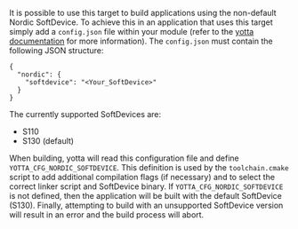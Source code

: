 It is possible to use this target to build applications using the non-default
Nordic SoftDevice. To achieve this in an application that uses this target
simply add a `config.json` file within your module (refer to the
[yotta documentation](http://yottadocs.mbed.com/reference/config.html) for more
information). The `config.json` must contain the following JSON structure:

```
{
  "nordic": {
    "softdevice": "<Your_SoftDevice>"
  }
}
```

The currently supported SoftDevices are:

* S110
* S130 (default)

When building, yotta will read this configuration file and define
`YOTTA_CFG_NORDIC_SOFTDEVICE`. This definition is used by the
`toolchain.cmake` script to  add additional compilation flags (if necessary)
and to select the correct linker script and SoftDevice binary. If
`YOTTA_CFG_NORDIC_SOFTDEVICE` is not defined, then the application will be
built with the default SoftDevice (S130). Finally, attempting to build with an
unsupported SoftDevice version will result in an error and the build process
will abort.

